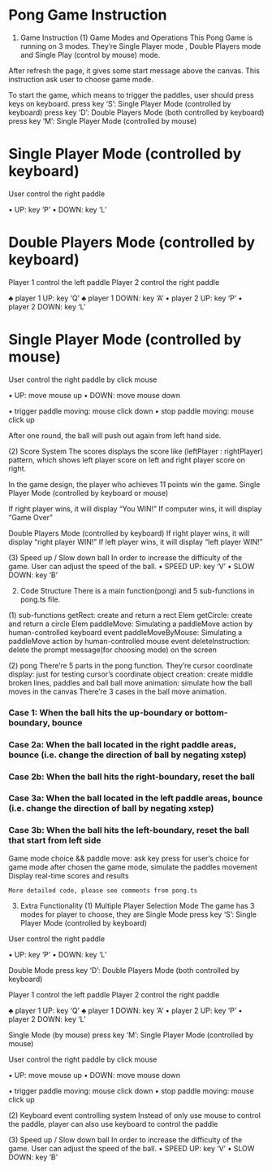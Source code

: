#     Pong Game Instruction


1.	Game Instruction
(1)	Game Modes and Operations
This Pong Game is running on 3 modes. They’re Single Player mode , Double Players mode and Single Play (control by mouse) mode.

After refresh the page, it gives some start message above the canvas. This instruction ask user to choose game mode.

To start the game, which means to trigger the paddles, user should press keys on keyboard.
	press key ‘S’: Single Player Mode (controlled by keyboard)
	press key ‘D’: Double Players Mode (both controlled by keyboard)
	press key ‘M’: Single Player Mode (controlled by mouse)

# Single Player Mode (controlled by keyboard)
User control the right paddle 

•	UP: key ‘P’
•	DOWN: key ‘L’ 

# Double Players Mode (controlled by keyboard)
Player 1 control the left paddle 
Player 2 control the right paddle 

♣	player 1 UP: key ‘Q’
♣	player 1 DOWN: key ‘A’
•	player 2 UP: key ‘P’
•	player 2 DOWN: key ‘L’ 

# Single Player Mode (controlled by mouse)
User control the right paddle by click mouse 

•	UP: move mouse up
•	DOWN: move mouse down

•	trigger paddle moving: mouse click down
•	stop paddle moving: mouse click up


After one round, the ball will push out again from left hand side.



(2)	Score System
The scores displays the score like (leftPlayer : rightPlayer) pattern, which shows left player score on left and right player score on right.

In the game design, the player who achieves 11 points win the game.
 Single Player Mode (controlled by keyboard or mouse)

If right player wins, it will display “You WIN!”
If computer wins, it will display “Game Over”

 Double Players Mode (controlled by keyboard)
If right player wins, it will display “right player WIN!”
If left player wins, it will display “left player WIN!”

(3)	Speed up / Slow down ball
In order to increase the difficulty of the game. User can adjust the speed of the ball.
•	SPEED UP: key ‘V’
•	SLOW DOWN: key ‘B’ 





2.	Code Structure
There is a main function(pong) and 5 sub-functions in pong.ts file.

(1)	sub-functions
 getRect: create and return a rect Elem
 getCircle: create and return a circle Elem
 paddleMove: Simulating a paddleMove action by human-controlled keyboard event
 paddleMoveByMouse: Simulating a paddleMove action by human-controlled mouse event
 deleteInstruction: delete the prompt message(for choosing mode) on the screen

(2)	pong
There’re 5 parts in the pong function. They’re
 cursor coordinate display: just for testing cursor’s coordinate 
 object creation: create middle broken lines, paddles and ball
 ball move animation: 
simulate how the ball moves in the canvas
There’re 3 cases in the ball move animation.
### Case 1: When the ball hits the up-boundary or bottom-boundary, bounce

### Case 2a: When the ball located in the right paddle areas, bounce (i.e. change the direction of ball by negating xstep)

### Case 2b: When the ball hits the right-boundary, reset the ball

### Case 3a: When the ball located in the left paddle areas, bounce (i.e. change the direction of ball by negating xstep)

### Case 3b: When the ball hits the left-boundary, reset the ball that start from left side

 Game mode choice && paddle move: 
ask key press for user’s choice for game mode
after chosen the game mode, simulate the paddles movement
	        Display real-time scores and results

	More detailed code, please see comments from pong.ts
	
3.	Extra Functionality
(1)	Multiple Player Selection Mode
The game has 3 modes for player to choose, they are
 Single Mode
press key ‘S’: Single Player Mode (controlled by keyboard)

User control the right paddle 

•	UP: key ‘P’
•	DOWN: key ‘L’ 


 Double Mode
press key ‘D’: Double Players Mode (both controlled by keyboard)

Player 1 control the left paddle 
Player 2 control the right paddle 

♣	player 1 UP: key ‘Q’
♣	player 1 DOWN: key ‘A’
•	player 2 UP: key ‘P’
•	player 2 DOWN: key ‘L’ 


 Single Mode (by mouse)
press key ‘M’: Single Player Mode (controlled by mouse)

User control the right paddle by click mouse 

•	UP: move mouse up
•	DOWN: move mouse down

•	trigger paddle moving: mouse click down
•	stop paddle moving: mouse click up


(2)	Keyboard event controlling system
Instead of only use mouse to control the paddle, player can also use keyboard to control the paddle

(3)	Speed up / Slow down ball
In order to increase the difficulty of the game. User can adjust the speed of the ball.
•	SPEED UP: key ‘V’
•	SLOW DOWN: key ‘B’ 

